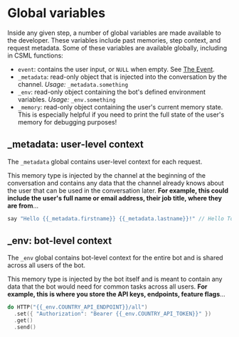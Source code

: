# Global variables

Inside any given step, a number of global variables are made available to the developer. These variables include past memories, step context, and request metadata. Some of these variables are available globally, including in CSML functions:

* `event`: contains the user input, or `NULL` when empty. See [The Event](../the-event.md).
* `_metadata`: read-only object that is injected into the conversation by the channel. _Usage:_ `_metadata.something`
* `_env`: read-only object containing the bot's defined environment variables. _Usage:_ `_env.something`
* `_memory`: read-only object containing the user's current memory state. This is especially helpful if you need to print the full state of the user's memory for debugging purposes!

## \_metadata: user-level context

The `_metadata` global contains user-level context for each request.

This memory type is injected by the channel at the beginning of the conversation and contains any data that the channel already knows about the user that can be used in the conversation later. **For example, this could include the user's full name or email address, their job title, where they are from**...

```cpp
say "Hello {{_metadata.firstname}} {{_metadata.lastname}}!" // Hello Tony Stark!
```



## \_env: bot-level context

The `_env` global contains bot-level context for the entire bot and is shared across all users of the bot.

This memory type is injected by the bot itself and is meant to contain any data that the bot would need for common tasks across all users. **For example, this is where you store the API keys, endpoints, feature flags**...

```cpp
do HTTP("{{_env.COUNTRY_API_ENDPOINT}}/all")
  .set({ "Authorization": "Bearer {{_env.COUNTRY_API_TOKEN}}" })
  .get()
  .send()
```

